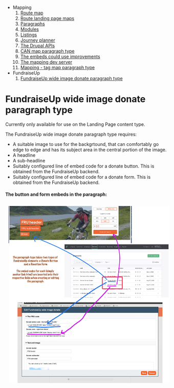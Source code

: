 * Mapping
    1. [Route map](route-content-type.md)
    2. [Route landing page maps](route-landing-page-content-type.md)
    3. [Paragraphs](paragraph-embeds.md)
    4. [Modules](relevant-modules.md)
    5. [Listings](listing-pages.md)
    6. [Journey planner](journey-planner.md)
    7. [The Drupal APIs](api.md)
    8. [CAN map paragraph type](can.md)
    9. [The embeds could use improvements](embed-improvement-notes.md)
    10. [The mapping dev server](devserver.md)
    11. [Mapping - tag map paragraph type](tagmap.md)
* FundraiseUp
    1. [FundraiseUp wide image donate paragraph type](fundraiseup-wide.md)

# FundraiseUp wide image donate paragraph type

Currently only available for use on the Landing Page content type.

The FundraiseUp wide image donate paragraph type requires:

* A suitable image to use for the backgrtound, that can comfortably go edge to edge and has its subject area in the central portion of the image.
* A headline
* A sub-headline
* Suitably configured line of embed code for a donate button. This is obtained from the FundraiseUp backend.
* Suitably configured line of embed code for a donate form. This is obtained from the FundraiseUp backend.


#### The button and form embeds in the paragraph:
<img src="assets/theparagraph-inserts.jpg" alt="The paragraph" style="padding: 10px;"/>
